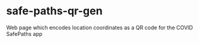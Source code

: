 # safe-paths-qr-gen
Web page which encodes location coordinates as a QR code for the COVID SafePaths app

